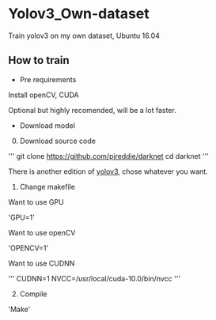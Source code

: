 # Yolov3_Own-dataset
Train yolov3 on my own dataset, Ubuntu 16.04
## How to train
* Pre requirements

Install openCV, CUDA

Optional but highly recomended, will be a lot faster.
* Download model
0. Download source code

'''
 git clone https://github.com/pjreddie/darknet
 cd darknet
'''

There is another edition of [yolov3](https://github.com/AlexeyAB/darknet), chose whatever you want.
1. Change makefile

Want to use GPU

'GPU=1'

Want to use openCV

'OPENCV=1'

Want to use CUDNN

'''
 CUDNN=1
 NVCC=/usr/local/cuda-10.0/bin/nvcc
'''

2. Compile

'Make'


